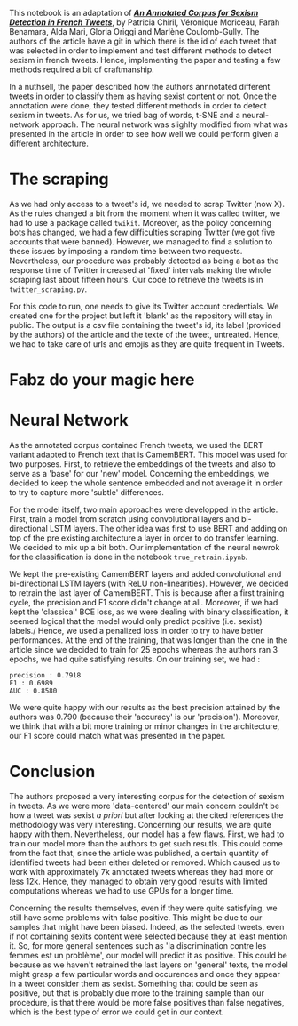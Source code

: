 This notebook is an adaptation of  **[*An Annotated Corpus for Sexism Detection in French Tweets*](https://hal.science/hal-02889035/)**, by Patricia Chiril, Véronique Moriceau, Farah Benamara, Alda Mari, Gloria Origgi and Marlène Coulomb-Gully. The authors of the article have a git in which there is the id of each tweet that was selected in order to implement and test different methods to detect sexism in french tweets. Hence, implementing the paper and testing a few methods required a bit of craftmanship.

In a nuthsell, the paper described how the authors annnotated different tweets in order to classify them as having sexist content or not. Once the annotation were done, they tested different methods in order to detect sexism in tweets. As for us, we tried bag of words, t-SNE and a neural-network approach. The neural network was slighlty modified from what was presented in the article in order to see how well we could perform given a different architecture.  

# The scraping
As we had only access to a tweet's id, we needed to scrap Twitter (now X). As the rules changed a bit from the moment when it was called twitter, we had to use a package called `twikit`. Moreover, as the policy concerning bots has changed, we had a few difficulties scraping Twitter (we got five accounts that were banned). However, we managed to find a solution to these issues by imposing a random time between two requests. Nevertheless, our procedure was probably detected as being a bot as the response time of Twitter increased at 'fixed' intervals making the whole scraping last about fifteen hours. Our code to retrieve the tweets is in `twitter_scraping.py`. 

For this code to run, one needs to give its Twitter account credentials. We created one for the project but left it 'blank' as the repository will stay in public. The output is a csv file containing the tweet's id, its label (provided by the authors) of the article and the texte of the tweet, untreated. Hence, we had to take care of urls and emojis as they are quite frequent in Tweets. 

# Fabz do your magic here


# Neural Network
As the annotated corpus contained French tweets, we used the BERT variant adapted to French text that is CamemBERT. This model was used for two purposes. First, to retrieve the embeddings of the tweets and also to serve as a 'base' for our 'new' model. Concerning the embeddings, we decided to keep the whole sentence embedded and not average it in order to try to capture more 'subtle' differences. 

For the model itself, two main approaches were developped in the article. First, train a model from scratch using convolutional layers and bi-directional LSTM layers. The other idea was first to use BERT and adding on top of the pre existing architecture a layer in order to do transfer learning. We decided to mix up a bit both. Our implementation of the neural newrok for the classification is done in the notebook `true_retrain.ipynb`.

We kept the pre-existing CamemBERT layers and added convolutional and bi-directional LSTM layers (with ReLU non-linearities). However, we decided to retrain the last layer of CamemBERT. This is because after a first training cycle, the precision and F1 score didn't change at all. Moreover, if we had kept the 'classical' BCE loss, as we were dealing with binary classification, it seemed logical that the model would only predict positive (i.e. sexist) labels./ Hence, we used a penalized loss in order to try to have better performances. At the end of the training, that was longer than the one in the article since we decided to train for 25 epochs whereas the authors ran 3 epochs, we had quite satisfying results. On our training set, we had : 

```
precision : 0.7918
F1 : 0.6989
AUC : 0.8580
```

We were quite happy with our results as the best precision attained by the authors was 0.790 (because their 'accuracy' is our 'precision'). Moreover, we think that with a bit more training or minor changes in the architecture, our F1 score could match what was presented in the paper. 




# Conclusion

The authors proposed a very interesting corpus for the detection of sexism in tweets. As we were more 'data-centered' our main concern couldn't be how a tweet was sexist *a priori* but after looking at the cited references the methodology was very interesting. Concerning our results, we are quite happy with them. Nevertheless, our model has a few flaws. First, we had to train our model more than the authors to get such resutls. This could come from the fact that, since the article was published, a certain quantity of identified tweets had been either deleted or removed. Which caused us to work with approximately 7k annotated tweets whereas they had more or less 12k. Hence, they managed to obtain very good results with limited computations whereas we had to use GPUs for a longer time. 

Concerning the results themselves, even if they were quite satisfying, we still have some problems with false positive. This might be due to our samples that might have been biased. Indeed, as the selected tweets, even if not containing sexits content were selected because they at least mention it. So, for more general sentences such as 'la discrimination contre les femmes est un problème', our model will predict it as positive. This could be because as we haven't retrained the last layers on 'general' texts, the model might grasp a few particular words and occurences and once they appear in a tweet consider them as sexist. Something that could be seen as positive, but that is probably due more to the training sample than our procedure, is that there would be more false positives than false negatives, which is the best type of error we could get in our context. 









    



